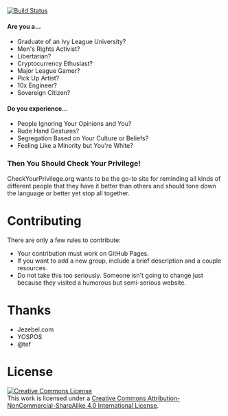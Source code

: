 [![Build Status](https://travis-ci.org/RobFreiburger/CheckYourPrivilege.org.svg?branch=gh-pages)](https://travis-ci.org/RobFreiburger/CheckYourPrivilege.org)

#### Are you a...
- Graduate of an Ivy League University?
- Men's Rights Activist?
- Libertarian?
- Cryptocurrency Ethusiast?
- Major League Gamer?
- Pick Up Artist?
- 10x Engineer?
- Sovereign Citizen?

#### Do you experience...
- People Ignoring Your Opinions and You?
- Rude Hand Gestures?
- Segregation Based on Your Culture or Beliefs?
- Feeling Like a Minority but You're White?

### Then You Should Check Your Privilege!

CheckYourPrivilege.org wants to be the go-to site for reminding all kinds of different people that they have it better than others and should tone down the language or better yet stop all together.

# Contributing
There are only a few rules to contribute:
- Your contribution must work on GitHub Pages.
- If you want to add a new group, include a brief description and a couple resources.
- Do not take this too seriously. Someone isn't going to change just because they visited a humorous but semi-serious website.

# Thanks
- Jezebel.com
- YOSPOS
- @tef

# License
<a rel="license" href="http://creativecommons.org/licenses/by-nc-sa/4.0/"><img alt="Creative Commons License" style="border-width:0" src="http://i.creativecommons.org/l/by-nc-sa/4.0/88x31.png" /></a><br />This work is licensed under a <a rel="license" href="http://creativecommons.org/licenses/by-nc-sa/4.0/">Creative Commons Attribution-NonCommercial-ShareAlike 4.0 International License</a>.

